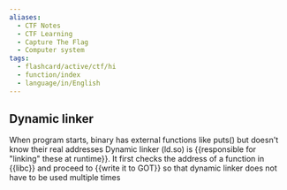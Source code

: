 ```yaml
---
aliases:
  - CTF Notes
  - CTF Learning
  - Capture The Flag
  - Computer system
tags:
  - flashcard/active/ctf/hi
  - function/index
  - language/in/English
---
```


## Dynamic linker
When program starts, binary has external functions like puts() but doesn't know their real addresses Dynamic linker (ld.so) is {{responsible for "linking" these at runtime}}. It first checks the address of a function in {{libc}} and proceed to {{write it to GOT}} so that dynamic linker does not have to be used multiple times <!--SR:!2024-12-12,1,230!2024-12-12,1,230!2024-12-15,4,270-->


